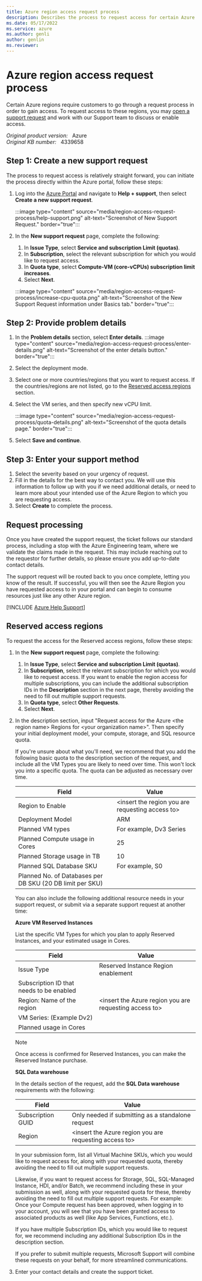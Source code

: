 ```yaml
---
title: Azure region access request process
description: Describes the process to request access for certain Azure regions.
ms.date: 05/17/2022
ms.service: azure
ms.author: genli
author: genlin
ms.reviewer: 
---
```

# Azure region access request process  

Certain Azure regions require customers to go through a request process in order to gain access. To request access to these regions, you may [open a support request](https://portal.azure.com/#blade/Microsoft_Azure_Support/HelpAndSupportBlade/newsupportrequest) and work with our Support team to discuss or enable access.

_Original product version:_ &nbsp; Azure  
_Original KB number:_ &nbsp; 4339658

## Step 1: Create a new support request

The process to request access is relatively straight forward, you can initiate the process directly within the Azure portal, follow these steps:

1. Log into the [Azure Portal](https://portal.azure.com) and navigate to **Help + support**, then select **Create a new support request**.

    :::image type="content" source="media/region-access-request-process/help-support.png" alt-text="Screenshot of New Support Request." border="true":::

2. In the **New support request** page, complete the following:
 
    1. In **Issue Type**, select **Service and subscription Limit (quotas)**.  
    2. In **Subscription**, select the relevant subscription for which you would like to request access.
    3. In **Quota type**, select **Compute-VM (core-vCPUs) subscription limit increases**.  
    4. Select **Next**.
    
    :::image type="content" source="media/region-access-request-process/increase-cpu-quota.png" alt-text="Screenshot of the New Support Request information under Basics tab." border="true":::


## Step 2: Provide problem details

1. In the **Problem details** section, select **Enter details**.
    :::image type="content" source="media/region-access-request-process/enter-details.png" alt-text="Screenshot of the enter details button." border="true":::

1. Select the deployment mode.
1. Select one or more countries/regions that you want to request access. If the countries/regions are not listed, go to the [Reserved access regions](#reserved-access-regions) section.  
1. Select the VM series, and then specify new vCPU limit.

    :::image type="content" source="media/region-access-request-process/quota-details.png" alt-text="Screenshot of the quota details page." border="true":::
1. Select **Save and continue**.

## Step 3: Enter your support method

1. Select the severity based on your urgency of request.
1. Fill in the details for the best way to contact you. We will use this information to follow up with you if we need additional details, or need to learn more about your intended use of the Azure Region to which you are requesting access.
1. Select **Create** to complete the process.

## Request processing

Once you have created the support request, the ticket follows our standard process, including a stop with the Azure Engineering team, where we validate the claims made in the request. This may include reaching out to the requestor for further details, so please ensure you add up-to-date contact details.  

The support request will be routed back to you once complete, letting you know of the result. If successful, you will then see the Azure Region you have requested access to in your portal and can begin to consume resources just like any other Azure region.

[!INCLUDE [Azure Help Support](../../includes/azure-help-support.md)]

## Reserved access regions

To request the access for the Reserved access regions, follow these steps:

1. In the **New support request** page, complete the following:
 
    1. In **Issue Type**, select **Service and subscription Limit (quotas)**.  
    2. In **Subscription**, select the relevant subscription for which you would like to request access.  If you want to enable the region access for multiple subscriptions, you can include the additional subscription IDs in the **Description** section in the next page, thereby avoiding the need to fill out multiple support requests.
    3. In **Quota type**, select **Other Requests**.  
    4. Select **Next**.
1. In the description section, input "Request access for the Azure \<the region name> Regions for \<your organization name>". Then specify your initial deployment model, your compute, storage, and SQL resource quota. 

     If you're unsure about what you'll need, we recommend that you add the following basic quota to the description section of the request, and include all the VM Types you are likely to need over time. This won't lock you into a specific quota. The quota can be adjusted as necessary over time.

    

     | Field| Value |
    |---|---|
    |Region to Enable| \<insert the region you are requesting access to> |
    | Deployment Model| ARM |
    | Planned VM types| For example, Dv3 Series |
    | Planned Compute usage in Cores|25|
    | Planned Storage usage in TB| 10 |
    | Planned SQL Database SKU| For example, S0 |
    | Planned No. of Databases per DB SKU (20 DB limit per SKU)| |

    You can also include the following additional resource needs in your support request, or submit via a separate support request at another time:

    **Azure VM Reserved Instances**  

    List the specific VM Types for which you plan to apply Reserved Instances, and your estimated usage in Cores.

    | Field| Value |
    |---|---|
    | Issue Type| Reserved Instance Region enablement |
    | Subscription ID that needs to be enabled| |
    | Region: Name of the region| \<insert the Azure region you are requesting access to\> |
    | VM Series: (Example Dv2)| |
    | Planned usage in Cores| |

    > [!NOTE]
    > Once access is confirmed for Reserved Instances, you can make the Reserved Instance purchase.

     **SQL Data warehouse**  

    In the details section of the request, add the **SQL Data warehouse** requirements with the following:

    | Field| Value |
    |---|---|
    | Subscription GUID| Only needed if submitting as a standalone request |
    | Region| \<insert the Azure region you are requesting access to> |

    In your submission form, list all Virtual Machine SKUs, which you would like to request access for, along with your requested quota, thereby avoiding the need to fill out multiple support requests.

    Likewise, if you want to request access for Storage, SQL, SQL-Managed Instance, HDI, and/or Batch, we recommend including these in your submission as well, along with your requested quota for these, thereby avoiding the need to fill out multiple support requests. For example: Once your Compute request has been approved, when logging in to your account, you will see that you have been granted access to associated products as well (like App Services, Functions, etc.).

    If you have multiple Subscription IDs, which you would like to request for, we recommend including any additional Subscription IDs in the description section.

    If you prefer to submit multiple requests, Microsoft Support will combine these requests on your behalf, for more streamlined communications.


1. Enter your contact details and create the support ticket.